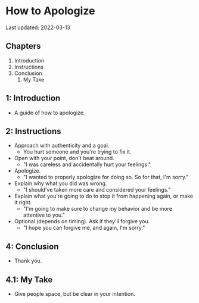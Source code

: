 # How to Apologize

Last updated: 2022-03-13

## Chapters

1. Introduction
2. Instructions
3. Conclusion
   1. My Take

## 1: Introduction

- A guide of how to apologize.

## 2: Instructions

- Approach with authenticity and a goal.
  - You hurt someone and you're trying to fix it.
- Open with your point, don't beat around.
  - "I was careless and accidentally hurt your feelings."
- Apologize.
  - "I wanted to properly apologize for doing so. So for that, I'm sorry."
- Explain why what you did was wrong. 
  - "I should've taken more care and considered your feelings."
- Explain what you're going to do to stop it from happening again, or make it right. 
  - "I'm going to make sure to change my behavior and be more attentive to you."
- Optional (depends on timing). Ask if they'll forgive you.
  - "I hope you can forgive me, and again, I'm sorry."

## 4: Conclusion

- Thank you.

## 4.1: My Take

- Give people space, but be clear in your intention.